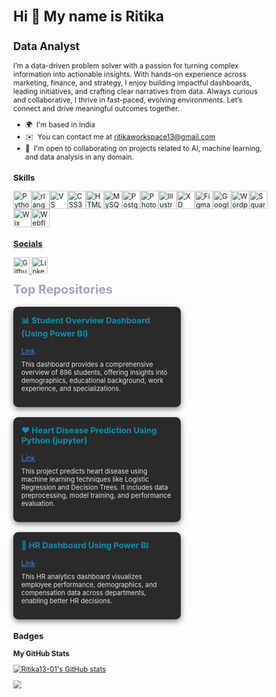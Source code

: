Hi 👋 My name is Ritika
=======================

Data Analyst
------------

I’m a data-driven problem solver with a passion for turning complex information into actionable insights. With hands-on experience across marketing, finance, and strategy, I enjoy building impactful dashboards, leading initiatives, and crafting clear narratives from data. Always curious and collaborative, I thrive in fast-paced, evolving environments. Let’s connect and drive meaningful outcomes together.

* 🌍  I'm based in India
* ✉️  You can contact me at [ritikaworkspace13@gmail.com](mailto:ritikaworkspace13@gmail.com)
* 🤝  I'm open to collaborating on projects related to AI, machine learning, and data analysis in any domain.

### Skills


<p align="left">
<a href="https://www.python.org/" target="_blank" rel="noreferrer"><img src="https://raw.githubusercontent.com/danielcranney/readme-generator/main/public/icons/skills/python-colored.svg" width="36" height="36" alt="Python" title="Python"/></a><a href="https://www.r-project.org/" target="_blank" rel="noreferrer"><img src="https://raw.githubusercontent.com/danielcranney/readme-generator/main/public/icons/skills/rlang-colored.svg" width="36" height="36" alt="rlang" title="rlang"/></a><a href="https://code.visualstudio.com/" target="_blank" rel="noreferrer"><img src="https://raw.githubusercontent.com/danielcranney/readme-generator/main/public/icons/skills/visualstudiocode-colored.svg" width="36" height="36" alt="VS Code" title="VS Code"/></a><a href="https://www.w3.org/TR/CSS/#css" target="_blank" rel="noreferrer"><img src="https://raw.githubusercontent.com/danielcranney/readme-generator/main/public/icons/skills/css3-colored.svg" width="36" height="36" alt="CSS3" title="CSS3"/></a><a href="https://developer.mozilla.org/en-US/docs/Glossary/HTML5" target="_blank" rel="noreferrer"><img src="https://raw.githubusercontent.com/danielcranney/readme-generator/main/public/icons/skills/html5-colored.svg" width="36" height="36" alt="HTML5" title="HTML5"/></a><a href="https://www.mysql.com/" target="_blank" rel="noreferrer"><img src="https://raw.githubusercontent.com/danielcranney/readme-generator/main/public/icons/skills/mysql-colored.svg" width="36" height="36" alt="MySQL" title="MySQL"/></a><a href="https://www.postgresql.org/" target="_blank" rel="noreferrer"><img src="https://raw.githubusercontent.com/danielcranney/readme-generator/main/public/icons/skills/postgresql-colored.svg" width="36" height="36" alt="PostgreSQL" title="PostgreSQL"/></a><a href="https://www.adobe.com/uk/products/photoshop.html" target="_blank" rel="noreferrer"><img src="https://raw.githubusercontent.com/danielcranney/readme-generator/main/public/icons/skills/photoshop-colored.svg" width="36" height="36" alt="Photoshop" title="Photoshop"/></a><a href="https://www.adobe.com/uk/products/illustrator.html" target="_blank" rel="noreferrer"><img src="https://raw.githubusercontent.com/danielcranney/readme-generator/main/public/icons/skills/illustrator-colored.svg" width="36" height="36" alt="Illustrator" title="Illustrator"/></a><a href="https://www.adobe.com/uk/products/xd.html" target="_blank" rel="noreferrer"><img src="https://raw.githubusercontent.com/danielcranney/readme-generator/main/public/icons/skills/xd-colored.svg" width="36" height="36" alt="XD" title="XD"/></a><a href="https://www.figma.com/" target="_blank" rel="noreferrer"><img src="https://raw.githubusercontent.com/danielcranney/readme-generator/main/public/icons/skills/figma-colored.svg" width="36" height="36" alt="Figma" title="Figma"/></a><a href="https://cloud.google.com/" target="_blank" rel="noreferrer"><img src="https://raw.githubusercontent.com/danielcranney/readme-generator/main/public/icons/skills/googlecloud-colored.svg" width="36" height="36" alt="Google Cloud" title="Google Cloud"/></a><a href="https://wordpress.com" target="_blank" rel="noreferrer"><img src="https://raw.githubusercontent.com/danielcranney/readme-generator/main/public/icons/skills/wordpress-colored.svg" width="36" height="36" alt="Wordpress" title="Wordpress"/></a><a href="https://squarespace.com" target="_blank" rel="noreferrer"><img src="https://raw.githubusercontent.com/danielcranney/readme-generator/main/public/icons/skills/squarespace-colored.svg" width="36" height="36" alt="Squarespace" title="Squarespace"/></a><a href="https://wix.com" target="_blank" rel="noreferrer"><img src="https://raw.githubusercontent.com/danielcranney/readme-generator/main/public/icons/skills/wix-colored.svg" width="36" height="36" alt="Wix" title="Wix"/></a><a href="https://webflow.com/" target="_blank" rel="noreferrer"><img src="https://raw.githubusercontent.com/danielcranney/readme-generator/main/public/icons/skills/webflow-colored.svg" width="36" height="36" alt="Webflow" title="Webflow"/></a><a href="https://aws.amazon.com" target="_blank" rel="noreferrer">
</p>


### Socials

<p align="left"> <a href="https://www.github.com/Ritika13-01" target="_blank" rel="noreferrer"> <picture> <source media="(prefers-color-scheme: dark)" srcset="https://raw.githubusercontent.com/danielcranney/readme-generator/main/public/icons/socials/github-dark.svg" /> <source media="(prefers-color-scheme: light)" srcset="https://raw.githubusercontent.com/danielcranney/readme-generator/main/public/icons/socials/github.svg" /> <img src="https://raw.githubusercontent.com/danielcranney/readme-generator/main/public/icons/socials/github.svg" width="32" height="32" alt="Github" title="Github" /> </picture> </a> <a href="https://www.linkedin.com/in/ritika-6162b1212/" target="_blank" rel="noreferrer"> <picture> <source media="(prefers-color-scheme: dark)" srcset="https://raw.githubusercontent.com/danielcranney/readme-generator/main/public/icons/socials/linkedin-dark.svg" /> <source media="(prefers-color-scheme: light)" srcset="https://raw.githubusercontent.com/danielcranney/readme-generator/main/public/icons/socials/linkedin.svg" /> <img src="https://raw.githubusercontent.com/danielcranney/readme-generator/main/public/icons/socials/linkedin.svg" width="32" height="32" alt="LinkedIn" title="LinkedIn" /> </picture> </a></p>

<b style="color:#a3a3c2; font-size: 24px;">Top Repositories</b>
<div style="display: flex; flex-wrap: wrap; gap: 20px; margin-top: 20px;">
 <!-- Student Overview Dashboard (Using Power BI) -->
 <div style="background-color: #2a2a2a; color: white; border-radius: 10px; padding: 16px; width: 300px; box-shadow: 0 4px 12px rgba(0, 0, 0, 0.5);">
   <h3 style="margin-top: 0; color: #0891b2;">📊 Student Overview Dashboard (Using Power BI)</h3>
   <a href="https://github.com/Ritika13-01/Student-Overview-Dashboard" style="color: #3b82f6; font-size: 14px;">Link</a>
   <p style="margin-top: 10px; font-size: 13px; color: #e5e5e5;">
     This dashboard provides a comprehensive overview of 896 students, offering insights into demographics, educational background, work experience, and specializations.
   </p>
 </div>
 <!-- Heart Disease Prediction Using Python (jupyter) -->
 <div style="background-color: #2a2a2a; color: white; border-radius: 10px; padding: 16px; width: 300px; box-shadow: 0 4px 12px rgba(0, 0, 0, 0.5);">
   <h3 style="margin-top: 0; color: #0891b2;">❤️ Heart Disease Prediction Using Python (jupyter)</h3>
   <a href="https://github.com/Ritika13-01/Heart-Disease-Prediction-Using-Python" style="color: #3b82f6; font-size: 14px;">Link</a>
   <p style="margin-top: 10px; font-size: 13px; color: #e5e5e5;">
     This project predicts heart disease using machine learning techniques like Logistic Regression and Decision Trees. It includes data preprocessing, model training, and performance evaluation.
   </p>
 </div>
 <!-- HR Dashboard Using Power BI -->
 <div style="background-color: #2a2a2a; color: white; border-radius: 10px; padding: 16px; width: 300px; box-shadow: 0 4px 12px rgba(0, 0, 0, 0.5);">
   <h3 style="margin-top: 0; color: #0891b2;">👥  HR Dashboard Using Power BI </h3>
   <a href="https://github.com/Ritika13-01/HR-Dashboard" style="color: #3b82f6; font-size: 14px;">Link</a>
   <p style="margin-top: 10px; font-size: 13px; color: #e5e5e5;">
     This HR analytics dashboard visualizes employee performance, demographics, and compensation data across departments, enabling better HR decisions.
   </p>
 </div>
</div>


### Badges

<b>My GitHub Stats</b>

<a href="http://www.github.com/Ritika13-01"><img src="https://github-readme-stats.vercel.app/api?username=Ritika13-01&show_icons=true&hide=prs,issues,contribs&title_color=0891b2&text_color=ffffff&icon_color=0891b2&bg_color=1c1917&hide_border=true&show_icons=true" alt="Ritika13-01's GitHub stats" /></a>

<a href="http://www.github.com/Ritika13-01"><img src="https://github-readme-streak-stats.herokuapp.com/?user=Ritika13-01&stroke=ffffff&background=1c1917&ring=0891b2&fire=0891b2&currStreakNum=ffffff&currStreakLabel=0891b2&sideNums=ffffff&sideLabels=ffffff&dates=ffffff&hide_border=true" /></a>





